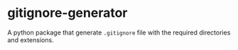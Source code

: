 # gitignore-generator
A python package that generate `.gitignore` file with the required directories and extensions.
